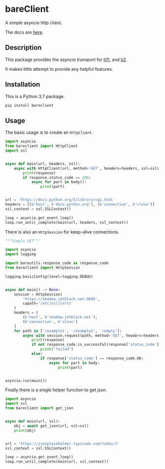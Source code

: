 # bareClient

A simple asyncio http client.

The docs are [here](https://rob-blackbourn.github.io/bareClient/).

## Description

This package provides the asyncio transport for [h11](https://h11.readthedocs.io/en/latest/index.html),
and [h2](https://python-hyper.org/projects/h2/en/stable/).

It makes little attempt to provide any helpful features.

## Installation

This is a Python 3.7 package.

```bash
pip install bareclient
```

## Usage

The basic usage is to create an `HttpClient`.

```python
import asyncio
from bareclient import HttpClient
import ssl


async def main(url, headers, ssl):
    async with HttpClient(url, method='GET', headers=headers, ssl=ssl) as (response, body):
        print(response)
        if response.status_code == 200:
            async for part in body():
                print(part)


url = 'https://docs.python.org/3/library/cgi.html'
headers = [(b'host', b'docs.python.org'), (b'connection', b'close')]
ssl_context = ssl.SSLContext()

loop = asyncio.get_event_loop()
loop.run_until_complete(main(url, headers, ssl_context))
```

There is also an `HttpSession` for keep-alive connections.

```python
"""Simple GET"""

import asyncio
import logging

import bareutils.response_code as response_code
from bareclient import HttpSession

logging.basicConfig(level=logging.DEBUG)


async def main() -> None:
    session = HttpSession(
        'https://shadow.jetblack.net:9009',
        capath='/etc/ssl/certs'
    )
    headers = [
        (b'host', b'shadow.jetblack.net'),
        (b'connection', b'close')
    ]
    for path in ['/example1', '/example2', '/empty']:
        async with session.request(path, method='GET', headers=headers) as (response, body):
            print(response)
            if not response_code.is_successful(response['status_code']):
                print("failed")
            else:
                if response['status_code'] == response_code.OK:
                    async for part in body:
                        print(part)


asyncio.run(main())
```

Finally there is a single helper function to get json.

```python
import asyncio
import ssl
from bareclient import get_json


async def main(url, ssl):
    obj = await get_json(url, ssl=ssl)
    print(obj)


url = 'https://jsonplaceholder.typicode.com/todos/1'
ssl_context = ssl.SSLContext()

loop = asyncio.get_event_loop()
loop.run_until_complete(main(url, ssl_context))
```
